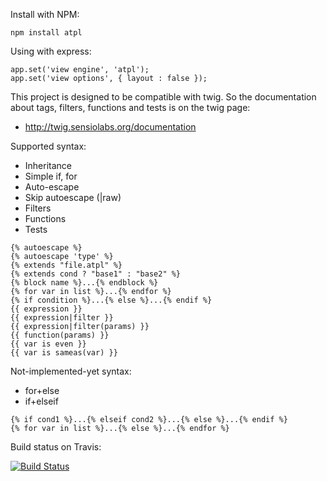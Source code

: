 Install with NPM:

```
npm install atpl
```
	
Using with express:

```
app.set('view engine', 'atpl');
app.set('view options', { layout : false });
```

This project is designed to be compatible with twig.
So the documentation about tags, filters, functions and tests is on the twig page:
 * http://twig.sensiolabs.org/documentation

Supported syntax:

 * Inheritance
 * Simple if, for
 * Auto-escape
 * Skip autoescape (|raw)
 * Filters
 * Functions
 * Tests

```
{% autoescape %}
{% autoescape 'type' %}
{% extends "file.atpl" %}
{% extends cond ? "base1" : "base2" %}
{% block name %}...{% endblock %}
{% for var in list %}...{% endfor %}
{% if condition %}...{% else %}...{% endif %}
{{ expression }}
{{ expression|filter }}
{{ expression|filter(params) }}
{{ function(params) }}
{{ var is even }}
{{ var is sameas(var) }}
```

Not-implemented-yet syntax:

 * for+else
 * if+elseif

```
{% if cond1 %}...{% elseif cond2 %}...{% else %}...{% endif %}
{% for var in list %}...{% else %}...{% endfor %}
```

Build status on Travis:

[![Build Status](https://secure.travis-ci.org/soywiz/atpl.js.png)](http://travis-ci.org/#!/soywiz/atpl.js)
